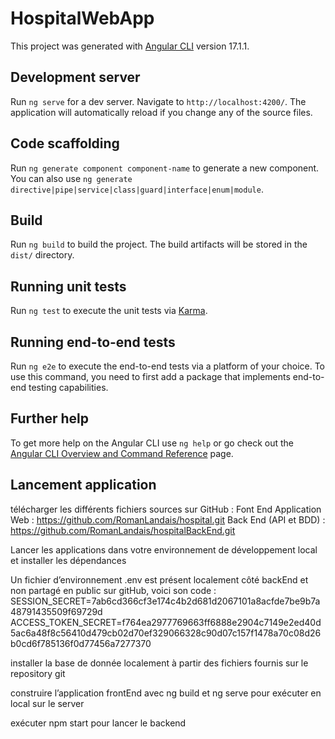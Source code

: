 # HospitalWebApp

This project was generated with [Angular CLI](https://github.com/angular/angular-cli) version 17.1.1.

## Development server

Run `ng serve` for a dev server. Navigate to `http://localhost:4200/`. The application will automatically reload if you change any of the source files.

## Code scaffolding

Run `ng generate component component-name` to generate a new component. You can also use `ng generate directive|pipe|service|class|guard|interface|enum|module`.

## Build

Run `ng build` to build the project. The build artifacts will be stored in the `dist/` directory.

## Running unit tests

Run `ng test` to execute the unit tests via [Karma](https://karma-runner.github.io).

## Running end-to-end tests

Run `ng e2e` to execute the end-to-end tests via a platform of your choice. To use this command, you need to first add a package that implements end-to-end testing capabilities.

## Further help

To get more help on the Angular CLI use `ng help` or go check out the [Angular CLI Overview and Command Reference](https://angular.io/cli) page.

## Lancement application
télécharger les différents fichiers sources sur GitHub :
Font End Application Web : https://github.com/RomanLandais/hospital.git
Back End (API et BDD) : https://github.com/RomanLandais/hospitalBackEnd.git

Lancer les applications dans votre environnement de développement local et installer les dépendances

Un fichier d’environnement .env est présent localement côté backEnd et non partagé en public sur gitHub, voici son code : 
SESSION_SECRET=7ab6cd366cf3e174c4b2d681d2067101a8acfde7be9b7a48791435509f69729d  
ACCESS_TOKEN_SECRET=f764ea2977769663ff6888e2904c7149e2ed40d5ac6a48f8c56410d479cb02d70ef329066328c90d07c157f1478a70c08d26b0cd6f785136f0d77456a7277370

installer la base de donnée localement à partir des fichiers fournis sur le repository git

construire l’application frontEnd avec ng build et ng serve pour exécuter en local sur le server

exécuter npm start pour lancer le backend


